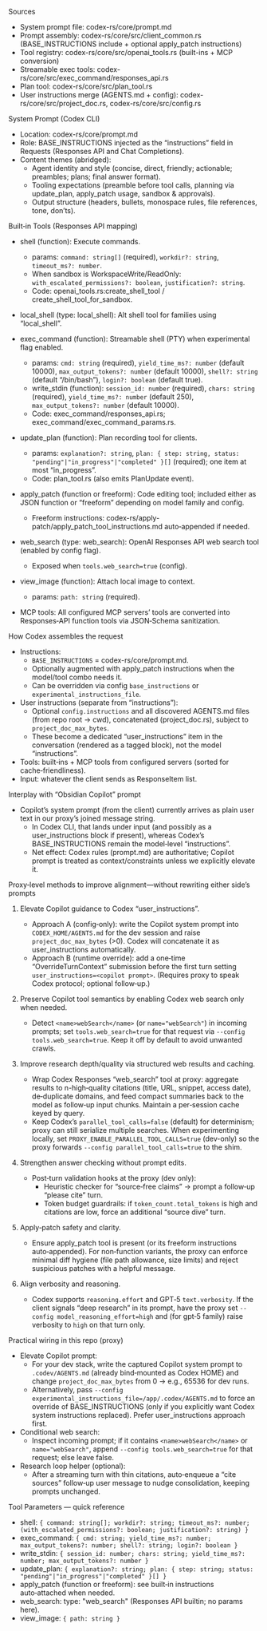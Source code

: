 <!-- Codex CLI System Prompt and Tools — source-mapped overview -->

Sources

- System prompt file: codex-rs/core/prompt.md
- Prompt assembly: codex-rs/core/src/client_common.rs (BASE_INSTRUCTIONS include + optional apply_patch instructions)
- Tool registry: codex-rs/core/src/openai_tools.rs (built-ins + MCP conversion)
- Streamable exec tools: codex-rs/core/src/exec_command/responses_api.rs
- Plan tool: codex-rs/core/src/plan_tool.rs
- User instructions merge (AGENTS.md + config): codex-rs/core/src/project_doc.rs, codex-rs/core/src/config.rs

System Prompt (Codex CLI)

- Location: codex-rs/core/prompt.md
- Role: BASE_INSTRUCTIONS injected as the “instructions” field in Requests (Responses API and Chat Completions).
- Content themes (abridged):
  - Agent identity and style (concise, direct, friendly; actionable; preambles; plans; final answer format).
  - Tooling expectations (preamble before tool calls, planning via update_plan, apply_patch usage, sandbox & approvals).
  - Output structure (headers, bullets, monospace rules, file references, tone, don’ts).

Built‑in Tools (Responses API mapping)

- shell (function): Execute commands.
  - params: `command: string[]` (required), `workdir?: string`, `timeout_ms?: number`.
  - When sandbox is WorkspaceWrite/ReadOnly: `with_escalated_permissions?: boolean`, `justification?: string`.
  - Code: openai_tools.rs:create_shell_tool / create_shell_tool_for_sandbox.

- local_shell (type: local_shell): Alt shell tool for families using “local_shell”.

- exec_command (function): Streamable shell (PTY) when experimental flag enabled.
  - params: `cmd: string` (required), `yield_time_ms?: number` (default 10000), `max_output_tokens?: number` (default 10000), `shell?: string` (default “/bin/bash”), `login?: boolean` (default true).
  - write_stdin (function): `session_id: number` (required), `chars: string` (required), `yield_time_ms?: number` (default 250), `max_output_tokens?: number` (default 10000).
  - Code: exec_command/responses_api.rs; exec_command/exec_command_params.rs.

- update_plan (function): Plan recording tool for clients.
  - params: `explanation?: string`, `plan: { step: string, status: "pending"|"in_progress"|"completed" }[]` (required); one item at most “in_progress”.
  - Code: plan_tool.rs (also emits PlanUpdate event).

- apply_patch (function or freeform): Code editing tool; included either as JSON function or “freeform” depending on model family and config.
  - Freeform instructions: codex-rs/apply-patch/apply_patch_tool_instructions.md auto‑appended if needed.

- web_search (type: web_search): OpenAI Responses API web search tool (enabled by config flag).
  - Exposed when `tools.web_search=true` (config).

- view_image (function): Attach local image to context.
  - params: `path: string` (required).

- MCP tools: All configured MCP servers’ tools are converted into Responses‑API function tools via JSON‑Schema sanitization.

How Codex assembles the request

- Instructions:
  - `BASE_INSTRUCTIONS` = codex-rs/core/prompt.md.
  - Optionally augmented with apply_patch instructions when the model/tool combo needs it.
  - Can be overridden via config `base_instructions` or `experimental_instructions_file`.
- User instructions (separate from “instructions”):
  - Optional `config.instructions` and all discovered AGENTS.md files (from repo root → cwd), concatenated (project_doc.rs), subject to `project_doc_max_bytes`.
  - These become a dedicated “user_instructions” item in the conversation (rendered as a tagged block), not the model “instructions”.
- Tools: built‑ins + MCP tools from configured servers (sorted for cache‑friendliness).
- Input: whatever the client sends as ResponseItem list.

Interplay with “Obsidian Copilot” prompt

- Copilot’s system prompt (from the client) currently arrives as plain user text in our proxy’s joined message string.
  - In Codex CLI, that lands under input (and possibly as a user_instructions block if present), whereas Codex’s BASE_INSTRUCTIONS remain the model‑level “instructions”.
  - Net effect: Codex rules (prompt.md) are authoritative; Copilot prompt is treated as context/constraints unless we explicitly elevate it.

Proxy‑level methods to improve alignment—without rewriting either side’s prompts

1. Elevate Copilot guidance to Codex “user_instructions”.
   - Approach A (config‑only): write the Copilot system prompt into `CODEX_HOME/AGENTS.md` for the dev session and raise `project_doc_max_bytes` (>0). Codex will concatenate it as user_instructions automatically.
   - Approach B (runtime override): add a one‑time “OverrideTurnContext” submission before the first turn setting `user_instructions=<copilot prompt>`. (Requires proxy to speak Codex protocol; optional follow‑up.)

2. Preserve Copilot tool semantics by enabling Codex web search only when needed.
   - Detect `<name>webSearch</name>` (or `name="webSearch"`) in incoming prompts; set `tools.web_search=true` for that request via `--config tools.web_search=true`. Keep it off by default to avoid unwanted crawls.

3. Improve research depth/quality via structured web results and caching.
   - Wrap Codex Responses “web_search” tool at proxy: aggregate results to n-high‑quality citations (title, URL, snippet, access date), de‑duplicate domains, and feed compact summaries back to the model as follow‑up input chunks. Maintain a per‑session cache keyed by query.
   - Keep Codex’s `parallel_tool_calls=false` (default) for determinism; proxy can still serialize multiple searches. When experimenting locally, set `PROXY_ENABLE_PARALLEL_TOOL_CALLS=true` (dev-only) so the proxy forwards `--config parallel_tool_calls=true` to the shim.

4. Strengthen answer checking without prompt edits.
   - Post‑turn validation hooks at the proxy (dev only):
     - Heuristic checker for “source‑free claims” → prompt a follow‑up “please cite” turn.
     - Token budget guardrails: if `token_count.total_tokens` is high and citations are low, force an additional “source dive” turn.

5. Apply‑patch safety and clarity.
   - Ensure apply_patch tool is present (or its freeform instructions auto‑appended). For non‑function variants, the proxy can enforce minimal diff hygiene (file path allowance, size limits) and reject suspicious patches with a helpful message.

6. Align verbosity and reasoning.
   - Codex supports `reasoning.effort` and GPT‑5 `text.verbosity`. If the client signals “deep research” in its prompt, have the proxy set `--config model_reasoning_effort=high` and (for gpt‑5 family) raise verbosity to `high` on that turn only.

Practical wiring in this repo (proxy)

- Elevate Copilot prompt:
  - For your dev stack, write the captured Copilot system prompt to `.codev/AGENTS.md` (already bind‑mounted as Codex HOME) and change `project_doc_max_bytes` from 0 → e.g., 65536 for dev runs.
  - Alternatively, pass `--config experimental_instructions_file=/app/.codex/AGENTS.md` to force an override of BASE_INSTRUCTIONS (only if you explicitly want Codex system instructions replaced). Prefer user_instructions approach first.
- Conditional web search:
  - Inspect incoming prompt; if it contains `<name>webSearch</name>` or `name="webSearch"`, append `--config tools.web_search=true` for that request; else leave false.
- Research loop helper (optional):
  - After a streaming turn with thin citations, auto‑enqueue a “cite sources” follow‑up user message to nudge consolidation, keeping prompts unchanged.

Tool Parameters — quick reference

- shell: `{ command: string[]; workdir?: string; timeout_ms?: number; (with_escalated_permissions?: boolean; justification?: string) }`
- exec_command: `{ cmd: string; yield_time_ms?: number; max_output_tokens?: number; shell?: string; login?: boolean }`
- write_stdin: `{ session_id: number; chars: string; yield_time_ms?: number; max_output_tokens?: number }`
- update_plan: `{ explanation?: string; plan: { step: string; status: "pending"|"in_progress"|"completed" }[] }`
- apply_patch (function or freeform): see built‑in instructions auto‑attached when needed.
- web_search: type: "web_search" (Responses API builtin; no params here).
- view_image: `{ path: string }`
